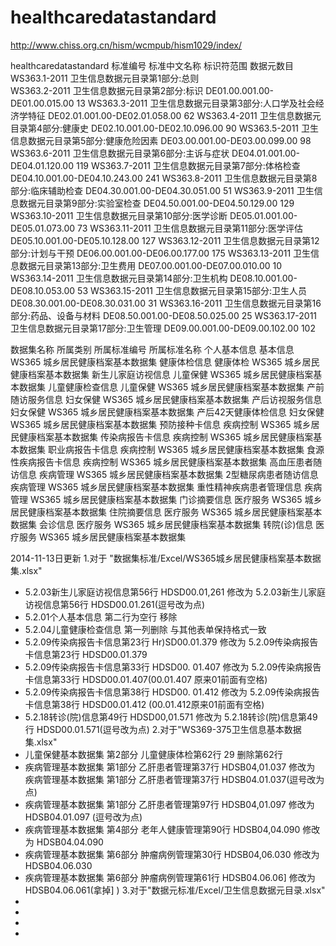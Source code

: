healthcaredatastandard
======================
http://www.chiss.org.cn/hism/wcmpub/hism1029/index/

healthcaredatastandard
标准编号	     标准中文名称	                               标识符范围	                                  数据元数目
WS363.1-2011	卫生信息数据元目录第1部分:总则 		
WS363.2-2011	卫生信息数据元目录第2部分:标识	DE01.00.001.00-DE01.00.015.00	13
WS363.3-2011	卫生信息数据元目录第3部分:人口学及社会经济学特征	DE02.01.001.00-DE02.01.058.00	62
WS363.4-2011	卫生信息数据元目录第4部分:健康史	DE02.10.001.00-DE02.10.096.00	90
WS363.5-2011	卫生信息数据元目录第5部分:健康危险因素	DE03.00.001.00-DE03.00.099.00	98
WS363.6-2011	卫生信息数据元目录第6部分:主诉与症状	DE04.01.001.00-DE04.01.120.00	119
WS363.7-2011	卫生信息数据元目录第7部分:体格检查	DE04.10.001.00-DE04.10.243.00	241
WS363.8-2011	卫生信息数据元目录第8部分:临床辅助检查	DE04.30.001.00-DE04.30.051.00	51
WS363.9-2011	卫生信息数据元目录第9部分:实验室检查	DE04.50.001.00-DE04.50.129.00	129
WS363.10-2011	卫生信息数据元目录第10部分:医学诊断	DE05.01.001.00-DE05.01.073.00	73
WS363.11-2011	卫生信息数据元目录第11部分:医学评估	DE05.10.001.00-DE05.10.128.00	127
WS363.12-2011	卫生信息数据元目录第12部分:计划与干预	DE06.00.001.00-DE06.00.177.00	175
WS363.13-2011	卫生信息数据元目录第13部分:卫生费用	DE07.00.001.00-DE07.00.010.00	10
WS363.14-2011	卫生信息数据元目录第14部分:卫生机构	DE08.10.001.00-DE08.10.053.00	53
WS363.15-2011	卫生信息数据元目录第15部分:卫生人员	DE08.30.001.00-DE08.30.031.00	31
WS363.16-2011	卫生信息数据元目录第16部分:药品、设备与材料	DE08.50.001.00-DE08.50.025.00	25
WS363.17-2011	卫生信息数据元目录第17部分:卫生管理	DE09.00.001.00-DE09.00.102.00	102

数据集名称	所属类别	所属标准编号	所属标准名称
个人基本信息	基本信息	WS365	城乡居民健康档案基本数据集
健康体检信息	健康体检	WS365	城乡居民健康档案基本数据集
新生儿家庭访视信息	儿童保健	WS365	城乡居民健康档案基本数据集
儿童健康检查信息	儿童保健	WS365	城乡居民健康档案基本数据集
产前随访服务信息	妇女保健	WS365	城乡居民健康档案基本数据集
产后访视服务信息	妇女保健	WS365	城乡居民健康档案基本数据集
产后42天健康体检信息	妇女保健	WS365	城乡居民健康档案基本数据集
预防接种卡信息	疾病控制	WS365	城乡居民健康档案基本数据集
传染病报告卡信息	疾病控制	WS365	城乡居民健康档案基本数据集
职业病报告卡信息	疾病控制	WS365	城乡居民健康档案基本数据集
食源性疾病报告卡信息	疾病控制	WS365	城乡居民健康档案基本数据集
高血压患者随访信息	疾病管理	WS365	城乡居民健康档案基本数据集
2型糖尿病患者随访信息	疾病管理	WS365	城乡居民健康档案基本数据集
重性精神疾病患者管理信息	疾病管理	WS365	城乡居民健康档案基本数据集
门诊摘要信息	医疗服务	WS365	城乡居民健康档案基本数据集
住院摘要信息	医疗服务	WS365	城乡居民健康档案基本数据集
会诊信息	医疗服务	WS365	城乡居民健康档案基本数据集
转院(诊)信息	医疗服务	WS365	城乡居民健康档案基本数据集




2014-11-13日更新
1.对于 "数据集标准/Excel/WS365城乡居民健康档案基本数据集.xlsx"
* 5.2.03新生儿家庭访视信息第56行 HDSD00.01,261 修改为 5.2.03新生儿家庭访视信息第56行 HDSD00.01.261(逗号改为点)
* 5.2.01个人基本信息 第二行为空行 移除
* 5.2.04儿童健康检查信息 第一列删除 与其他表单保持格式一致
* 5.2.09传染病报告卡信息第23行 Hr)SD00.01.379  修改为 5.2.09传染病报告卡信息第23行 HDSD00.01.379 
* 5.2.09传染病报告卡信息第33行 HDSD00. 01.407 修改为 5.2.09传染病报告卡信息第33行 HDSD00.01.407(00.01.407 原来01前面有空格)
* 5.2.09传染病报告卡信息第38行 HDSD00. 01.412 修改为 5.2.09传染病报告卡信息第38行 HDSD00.01.412 (00.01.412原来01前面有空格)
* 5.2.18转诊(院)信息第49行 HDSD00,01.571 修改为 5.2.18转诊(院)信息第49行 HDSD00.01.571(逗号改为点)
2.对于"WS369-375卫生信息基本数据集.xlsx"
* 儿童保健基本数据集 第2部分 儿童健康体检第62行 29  删除第62行
* 疾病管理基本数据集 第1部分 乙肝患者管理第37行 HDSB04,01.037 修改为 疾病管理基本数据集 第1部分 乙肝患者管理第37行 HDSB04.01.037(逗号改为点)
* 疾病管理基本数据集 第1部分 乙肝患者管理第97行  HDSB04,01.097  修改为   HDSB04.01.097  (逗号改为点)
* 疾病管理基本数据集 第4部分 老年人健康管理第90行  HDSB04,04.090 修改为  HDSB04.04.090
* 疾病管理基本数据集 第6部分 肿瘤病例管理第30行  HDSB04,06.030 修改为  HDSB04.06.030
* 疾病管理基本数据集 第6部分 肿瘤病例管理第61行  HDSB04.06.06] 修改为  HDSB04.06.061(拿掉] )
3.对于"数据元标准/Excel/卫生信息数据元目录.xlsx"
*
*
*
*




